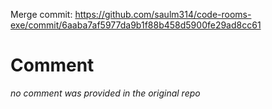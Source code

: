 Merge commit: https://github.com/saulm314/code-rooms-exe/commit/6aaba7af5977da9b1f88b458d5900fe29ad8cc61

# Comment

*no comment was provided in the original repo*
